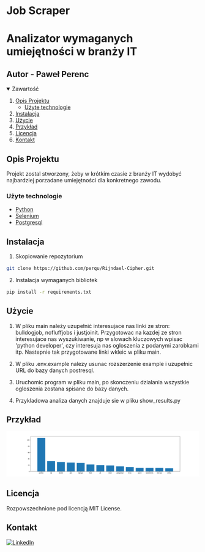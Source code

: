 Job Scraper
=======
# Analizator wymaganych umiejętności w branży IT

## Autor - Paweł Perenc


<!-- Zawartość -->
<details open="open">
  <summary>Zawartość</summary>
  <ol>
    <li>
      <a href="#opis-projektu">Opis Projektu</a>
      <ul>
        <li><a href="#użyte-technologie">Użyte technologie</a></li>
      </ul>
    </li>
    <li>
      <a href="#instalacja">Instalacja</a>
    </li>
    <li><a href="#użycie">Użycie</a></li>
    <li><a href="#przykład">Przykład</a></li>
    <li><a href="#licencja">Licencja</a></li>
    <li><a href="#kontakt">Kontakt</a></li>
  </ol>
</details>

<!-- ABOUT THE PROJECT -->
## Opis Projektu

Projekt zostal stworzony, żeby w krótkim czasie z branży IT wydobyć najbardziej porzadane umiejętności dla konkretnego zawodu.

### Użyte technologie

* [Python](https://www.python.org/)
* [Selenium](https://selenium-python.readthedocs.io/)
* [Postgresql](https://www.postgresql.org/)

## Instalacja

1. Skopiowanie repozytorium
  ```sh
  git clone https://github.com/perqu/Rijndael-Cipher.git
  ``` 
2. Instalacja wymaganych bibliotek
  ```sh
  pip install -r requirements.txt
  ``` 
  
  
## Użycie
  1. W pliku main należy uzupełnić interesujace nas linki ze stron: bulldogjob, nofluffjobs i justjoinit. Przygotowac na kazdej ze stron interesujace nas wyszukiwanie, np w slowach kluczowych wpisac 'python developer', czy interesuja nas ogloszenia z podanymi zarobkami itp. Nastepnie tak przygotowane linki wkleic w pliku main.

  2. W pliku .env.example nalezy usunac rozszerzenie example i uzupełnic URL do bazy danych postresql.

  3. Uruchomic program w pliku main, po skonczeniu dzialania wszystkie ogloszenia zostana spisane do bazy danych.

  4. Przykladowa analiza danych znajduje sie w pliku show_results.py

## Przykład

![alt text](https://github.com/perqu/Job-Scraper/blob/main/imgs/wykres.png)

## Licencja

Rozpowszechnione pod licencją MIT License.

## Kontakt
[![LinkedIn][linkedin-shield]][linkedin-url]

<!-- MARKDOWN LINKS & IMAGES -->
<!-- https://www.markdownguide.org/basic-syntax/#reference-style-links -->
[linkedin-shield]: https://img.shields.io/badge/-LinkedIn-black.svg?style=for-the-badge&logo=linkedin&colorB=555
[linkedin-url]: https://www.linkedin.com/in/pawe%C5%82-perenc-51b39315a/
[product-screenshot]: images/screenshot.png
